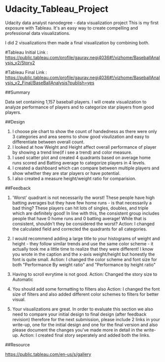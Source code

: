 # Udacity_Tableau_Project
Udacity data analyst nanodegree - data visualization project  This is my first exposure with Tableau. It's an easy way to create compelling and professional data visualizations.

I did 2 visualizations then made a final visualization by combining both.

#Tableau Initial Link : https://public.tableau.com/profile/gaurav.negi4036#!/vizhome/BaseballAnalysis_v2/Story2

#Tableau Final Link : https://public.tableau.com/profile/gaurav.negi4036#!/vizhome/BaseballAnalysis_v2_Final/BaseBallAnalysis?publish=yes

##Summary

Data set containing 1,157 baseball players. I will create visualization to analyze performance of players and to categorize star players from good players.

##Design

1. I choose pie chart to show the count of handedness as there were only 3 categories and area seems to show good visulization and easy to    differentiate between overall count.
2. I looked at how Weight and Height affect overall performance of player by showing a trend line(if i see a trend) and color measure.
3. I used scatter plot and created 4 quadrants based on average home runs scored and Batting average to categorize players in 4 levels.
4. I created a dashboard which can compare between multiple players and show whether they are star players or have potential.
5. I also created a measure height/weight ratio for comparision.

##Feedback

1) 'Worst' quadrant is not necessarily the worst! These people have high batting averages but they have few home runs - is that necessarily a bad thing? These players can hit lots of singles, doubles, and triple which are definitely good! In line with this, the consistent group includes people that have 0 home runs and 0 batting average! While that is consistent, shouldn't they be considered the worst?
  Action:     I changed the calculated field and corrected the quadrants for all categories.
  
 2) I would recommend adding a large title to your histograms of weight and height - they follow similar trends and use the same color scheme - it actually took me a little time to realize that they were different! I know you wrote in the caption and the x-axis weight/height but honestly the font is quite small.
  Action:     I changed the color scheme and font size for both "Performance By weight ratio" and "Performance by height ratio"
  
  3) Having to scroll evrytime is not good.
    Action:     Changed the story size to Automatic
    
  4) You should add some formatting to filters also
    Action:     I changed the font size of filters and also added different color schemes to filters for better visual.
  
  5) Your visualizations are great. In order to evaluate this section we also need to compare your initial design to final design (after feedback revision) therefore for the next submission, please include 2 links in your write-up, one for the initial design and one for the final version and also please document the changes you've made more in detail in the write-up. 
     Action:    I created final story seperately and added both the links.
    
 ##Resource
 
 https://public.tableau.com/en-us/s/gallery
